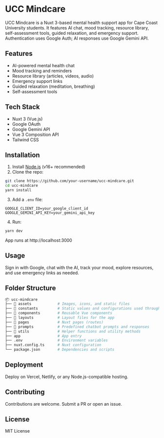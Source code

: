
# UCC Mindcare

UCC Mindcare is a Nuxt 3-based mental health support app for Cape Coast University students. It features AI chat, mood tracking, resource library, self-assessment tools, guided relaxation, and emergency support. Authentication uses Google Auth; AI responses use Google Gemini API.


## Features

- AI-powered mental health chat
- Mood tracking and reminders
- Resource library (articles, videos, audio)
- Emergency support links
- Guided relaxation (meditation, breathing)
- Self-assessment tools


## Tech Stack

- Nuxt 3 (Vue.js)
- Google OAuth
- Google Gemini API
- Vue 3 Composition API
- Tailwind CSS

## Installation

1. Install [Node.js](https://nodejs.org/) (v16+ recommended)
2. Clone the repo:
  ```sh
  git clone https://github.com/your-username/ucc-mindcare.git
  cd ucc-mindcare
  yarn install
  ```
3. Add a `.env` file:
  ```env
  GOOGLE_CLIENT_ID=your_google_client_id
  GOOGLE_GEMINI_API_KEY=your_gemini_api_key
  ```
4. Run:
  ```sh
  yarn dev
  ```
  App runs at http://localhost:3000


## Usage

Sign in with Google, chat with the AI, track your mood, explore resources, and use emergency links as needed.


## Folder Structure

```sh
📦 ucc-mindcare
├── 📂 assets            # Images, icons, and static files
├── 📂 constants         # Static values and configurations used throughout the app
├── 📂 components        # Reusable Vue components
├── 📂 layouts           # Layout files for the app
├── 📂 pages             # Nuxt pages (routes)
├── 📂 prompts           # Predefined chatbot prompts and responses
├── 📂 utils             # Helper functions and utility methods
├── app                 # App entry
├── .env                # Environment variables
├── nuxt.config.ts      # Nuxt configuration
└── package.json        # Dependencies and scripts
```


## Deployment

Deploy on Vercel, Netlify, or any Node.js-compatible hosting.

## Contributing

Contributions are welcome. Submit a PR or open an issue.

## License

MIT License
